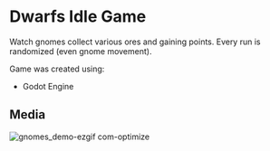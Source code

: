 # Dwarfs Idle Game
Watch gnomes collect various ores and gaining points. Every run is randomized (even gnome movement).

Game was created using:
- Godot Engine

## Media
![gnomes_demo-ezgif com-optimize](https://github.com/user-attachments/assets/b24f9c3f-46c3-40ec-98a0-c44366bf3afb)
